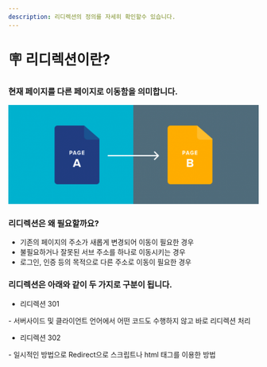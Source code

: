 ```yaml
---
description: 리디렉션의 정의를 자세히 확인할수 있습니다.
---
```


# 🪧 리디렉션이란?

### 현재 페이지를 다른 페이지로 이동함을 의미합니다.&#x20;

![](<../.gitbook/assets/image (9).png>)

### 리디렉션은 왜 필요할까요?

* 기존의 페이지의 주소가 새롭게 변경되어 이동이 필요한 경우
* 불필요하거나 잘못된 서브 주소를 하나로 이동시키는 경우
* 로그인, 인증 등의 목적으로 다른 주소로 이동이 필요한 경우

### 리디렉션은 아래와 같이  두 가지로 구분이 됩니다.

* 리디렉션 301

&#x20;     \- 서버사이드 및 클라이언트 언어에서 어떤 코드도 수행하지 않고 바로 리디렉션 처리

* 리디렉션 302

&#x20;    \- 일시적인 방법으로 Redirect으로 스크립트나 html 태그를 이용한 방법
